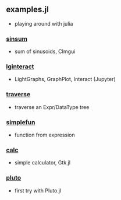 ## examples.jl
* playing around with julia

### [sinsum](sinsum)
* sum of sinusoids, CImgui

### [lginteract](lginteract)
* LightGraphs, GraphPlot, Interact (Jupyter)


### [traverse](traverse)
* traverse an Expr/DataType tree

### [simplefun](simplefun)
* function from expression


### [calc](calc)
* simple calculator, Gtk.jl

### [pluto](pluto)
* first try with Pluto.jl